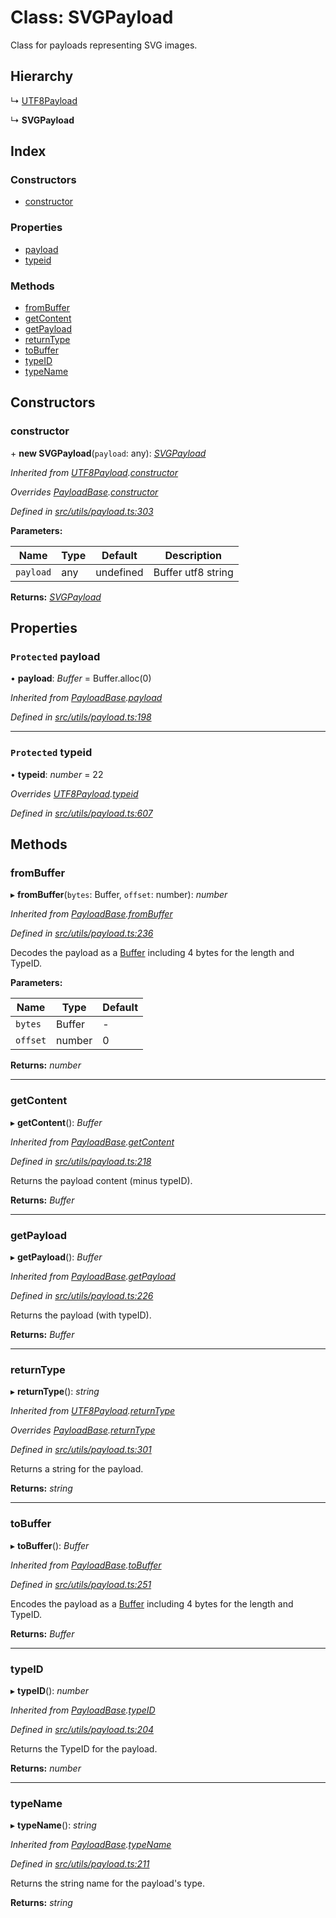 # Class: SVGPayload

Class for payloads representing SVG images.

## Hierarchy

↳ [UTF8Payload](utils_payload.utf8payload)

↳ **SVGPayload**

## Index

### Constructors

- [constructor](utils_payload.svgpayload#constructor)

### Properties

- [payload](utils_payload.svgpayload#protected-payload)
- [typeid](utils_payload.svgpayload#protected-typeid)

### Methods

- [fromBuffer](utils_payload.svgpayload#frombuffer)
- [getContent](utils_payload.svgpayload#getcontent)
- [getPayload](utils_payload.svgpayload#getpayload)
- [returnType](utils_payload.svgpayload#returntype)
- [toBuffer](utils_payload.svgpayload#tobuffer)
- [typeID](utils_payload.svgpayload#typeid)
- [typeName](utils_payload.svgpayload#typename)

## Constructors

### constructor

\+ **new SVGPayload**(`payload`: any): _[SVGPayload](utils_payload.svgpayload)_

_Inherited from [UTF8Payload](utils_payload.utf8payload).[constructor](utils_payload.utf8payload#constructor)_

_Overrides [PayloadBase](utils_payload.payloadbase).[constructor](utils_payload.payloadbase#constructor)_

_Defined in [src/utils/payload.ts:303](https://github.com/chain4travel/caminojs/blob/3883166/src/utils/payload.ts#L303)_

**Parameters:**

| Name      | Type | Default   | Description        |
| --------- | ---- | --------- | ------------------ |
| `payload` | any  | undefined | Buffer utf8 string |

**Returns:** _[SVGPayload](utils_payload.svgpayload)_

## Properties

### `Protected` payload

• **payload**: _Buffer_ = Buffer.alloc(0)

_Inherited from [PayloadBase](utils_payload.payloadbase).[payload](utils_payload.payloadbase#protected-payload)_

_Defined in [src/utils/payload.ts:198](https://github.com/chain4travel/caminojs/blob/3883166/src/utils/payload.ts#L198)_

---

### `Protected` typeid

• **typeid**: _number_ = 22

_Overrides [UTF8Payload](utils_payload.utf8payload).[typeid](utils_payload.utf8payload#protected-typeid)_

_Defined in [src/utils/payload.ts:607](https://github.com/chain4travel/caminojs/blob/3883166/src/utils/payload.ts#L607)_

## Methods

### fromBuffer

▸ **fromBuffer**(`bytes`: Buffer, `offset`: number): _number_

_Inherited from [PayloadBase](utils_payload.payloadbase).[fromBuffer](utils_payload.payloadbase#frombuffer)_

_Defined in [src/utils/payload.ts:236](https://github.com/chain4travel/caminojs/blob/3883166/src/utils/payload.ts#L236)_

Decodes the payload as a [Buffer](https://github.com/feross/buffer) including 4 bytes for the length and TypeID.

**Parameters:**

| Name     | Type   | Default |
| -------- | ------ | ------- |
| `bytes`  | Buffer | -       |
| `offset` | number | 0       |

**Returns:** _number_

---

### getContent

▸ **getContent**(): _Buffer_

_Inherited from [PayloadBase](utils_payload.payloadbase).[getContent](utils_payload.payloadbase#getcontent)_

_Defined in [src/utils/payload.ts:218](https://github.com/chain4travel/caminojs/blob/3883166/src/utils/payload.ts#L218)_

Returns the payload content (minus typeID).

**Returns:** _Buffer_

---

### getPayload

▸ **getPayload**(): _Buffer_

_Inherited from [PayloadBase](utils_payload.payloadbase).[getPayload](utils_payload.payloadbase#getpayload)_

_Defined in [src/utils/payload.ts:226](https://github.com/chain4travel/caminojs/blob/3883166/src/utils/payload.ts#L226)_

Returns the payload (with typeID).

**Returns:** _Buffer_

---

### returnType

▸ **returnType**(): _string_

_Inherited from [UTF8Payload](utils_payload.utf8payload).[returnType](utils_payload.utf8payload#returntype)_

_Overrides [PayloadBase](utils_payload.payloadbase).[returnType](utils_payload.payloadbase#abstract-returntype)_

_Defined in [src/utils/payload.ts:301](https://github.com/chain4travel/caminojs/blob/3883166/src/utils/payload.ts#L301)_

Returns a string for the payload.

**Returns:** _string_

---

### toBuffer

▸ **toBuffer**(): _Buffer_

_Inherited from [PayloadBase](utils_payload.payloadbase).[toBuffer](utils_payload.payloadbase#tobuffer)_

_Defined in [src/utils/payload.ts:251](https://github.com/chain4travel/caminojs/blob/3883166/src/utils/payload.ts#L251)_

Encodes the payload as a [Buffer](https://github.com/feross/buffer) including 4 bytes for the length and TypeID.

**Returns:** _Buffer_

---

### typeID

▸ **typeID**(): _number_

_Inherited from [PayloadBase](utils_payload.payloadbase).[typeID](utils_payload.payloadbase#typeid)_

_Defined in [src/utils/payload.ts:204](https://github.com/chain4travel/caminojs/blob/3883166/src/utils/payload.ts#L204)_

Returns the TypeID for the payload.

**Returns:** _number_

---

### typeName

▸ **typeName**(): _string_

_Inherited from [PayloadBase](utils_payload.payloadbase).[typeName](utils_payload.payloadbase#typename)_

_Defined in [src/utils/payload.ts:211](https://github.com/chain4travel/caminojs/blob/3883166/src/utils/payload.ts#L211)_

Returns the string name for the payload's type.

**Returns:** _string_
